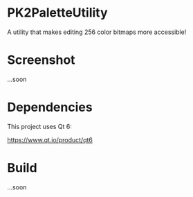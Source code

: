 # PK2PaletteUtility
A utility that makes editing 256 color bitmaps more accessible!

# Screenshot
...soon

# Dependencies
This project uses Qt 6:

https://www.qt.io/product/qt6

# Build
...soon
